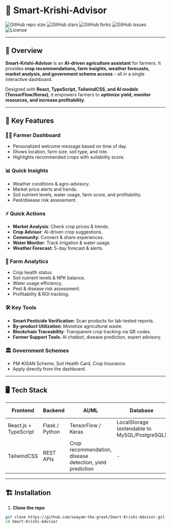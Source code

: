 # 🌾 Smart-Krishi-Advisor

![GitHub repo size](https://img.shields.io/github/repo-size/swayam-the-great/Smart-Krishi-Advisor)
![GitHub stars](https://img.shields.io/github/stars/swayam-the-great/Smart-Krishi-Advisor?style=social)
![GitHub forks](https://img.shields.io/github/forks/swayam-the-great/Smart-Krishi-Advisor?style=social)
![GitHub issues](https://img.shields.io/github/issues/swayam-the-great/Smart-Krishi-Advisor)
![License](https://img.shields.io/github/license/swayam-the-great/Smart-Krishi-Advisor)

---

## 🌟 Overview

**Smart-Krishi-Advisor** is an **AI-driven agriculture assistant** for farmers. It provides **crop recommendations, farm insights, weather forecasts, market analysis, and government scheme access** – all in a single interactive dashboard.  

Designed with **React, TypeScript, TailwindCSS, and AI models (TensorFlow/Keras)**, it empowers farmers to **optimize yield, monitor resources, and increase profitability**.

---

## 🧩 Key Features

### 👨‍🌾 Farmer Dashboard
- Personalized welcome message based on time of day.
- Shows location, farm size, soil type, and role.
- Highlights recommended crops with suitability score.

### 📊 Quick Insights
- Weather conditions & agro-advisory.
- Market price alerts and trends.
- Soil nutrient levels, water usage, farm score, and profitability.
- Pest/disease risk assessment.

### ⚡ Quick Actions
- **Market Analysis**: Check crop prices & trends.
- **Crop Advisor**: AI-driven crop suggestions.
- **Community**: Connect & share experiences.
- **Water Monitor**: Track irrigation & water usage.
- **Weather Forecast**: 5-day forecast & alerts.

### 🌾 Farm Analytics
- Crop health status.
- Soil nutrient levels & NPK balance.
- Water usage efficiency.
- Pest & disease risk assessment.
- Profitability & ROI tracking.

### 🛠️ Key Tools
- **Smart Pesticide Verification**: Scan products for lab-tested reports.
- **By-product Utilization**: Monetize agricultural waste.
- **Blockchain Traceability**: Transparent crop tracking via QR codes.
- **Farmer Support Tools**: AI chatbot, disease prediction, expert advisory.

### 🏛️ Government Schemes
- PM-KISAN Scheme, Soil Health Card, Crop Insurance.
- Apply directly from the dashboard.

---

## 🖥️ Tech Stack

| Frontend | Backend | AI/ML | Database | Other Tools |
|----------|--------|-------|---------|------------|
| React.js + TypeScript | Flask / Python | TensorFlow / Keras | LocalStorage (extendable to MySQL/PostgreSQL) | React Router, Axios |
| TailwindCSS | REST APIs | Crop recommendation, disease detection, yield prediction | - | Lucide React Icons |

---

## 🏗️ Installation

1. **Clone the repo**
```bash
git clone https://github.com/swayam-the-great/Smart-Krishi-Advisor.git
cd Smart-Krishi-Advisor
